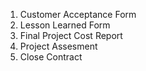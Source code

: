 1. Customer Acceptance Form
2. Lesson Learned Form
3. Final Project Cost Report
4. Project Assesment
5. Close Contract
